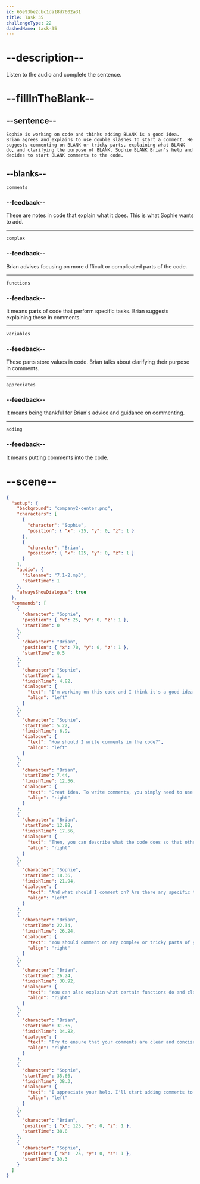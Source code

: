 ```yaml
---
id: 65e93be2cbc1da18d7602a31
title: Task 35
challengeType: 22
dashedName: task-35
---
```


<!-- (Audio) The whole dialogue -->

# --description--

Listen to the audio and complete the sentence.

# --fillInTheBlank--

## --sentence--

`Sophie is working on code and thinks adding BLANK is a good idea. Brian agrees and explains to use double slashes to start a comment. He suggests commenting on BLANK or tricky parts, explaining what BLANK do, and clarifying the purpose of BLANK. Sophie BLANK Brian's help and decides to start BLANK comments to the code.`

## --blanks--

`comments`

### --feedback--

These are notes in code that explain what it does. This is what Sophie wants to add.

---

`complex`

### --feedback--

Brian advises focusing on more difficult or complicated parts of the code.

---

`functions`

### --feedback--

It means parts of code that perform specific tasks. Brian suggests explaining these in comments.

---

`variables`

### --feedback--

These parts store values in code. Brian talks about clarifying their purpose in comments.

---

`appreciates`

### --feedback--

It means being thankful for Brian's advice and guidance on commenting.

---

`adding`

### --feedback--

It means putting comments into the code.

# --scene--

```json
{
  "setup": {
    "background": "company2-center.png",
    "characters": [
      {
        "character": "Sophie",
        "position": { "x": -25, "y": 0, "z": 1 }
      },
      {
        "character": "Brian",
        "position": { "x": 125, "y": 0, "z": 1 }
      }
    ],
    "audio": {
      "filename": "7.1-2.mp3",
      "startTime": 1
    },
    "alwaysShowDialogue": true
  },
  "commands": [
    {
      "character": "Sophie",
      "position": { "x": 25, "y": 0, "z": 1 },
      "startTime": 0
    },
    {
      "character": "Brian",
      "position": { "x": 70, "y": 0, "z": 1 },
      "startTime": 0.5
    },
    {
      "character": "Sophie",
      "startTime": 1,
      "finishTime": 4.82,
      "dialogue": {
        "text": "I'm working on this code and I think it's a good idea to add comments.",
        "align": "left"
      }
    },
    {
      "character": "Sophie",
      "startTime": 5.22,
      "finishTime": 6.9,
      "dialogue": {
        "text": "How should I write comments in the code?",
        "align": "left"
      }
    },
    {
      "character": "Brian",
      "startTime": 7.44,
      "finishTime": 12.36,
      "dialogue": {
        "text": "Great idea. To write comments, you simply need to use double slashes to start a comment.",
        "align": "right"
      }
    },
    {
      "character": "Brian",
      "startTime": 12.98,
      "finishTime": 17.56,
      "dialogue": {
        "text": "Then, you can describe what the code does so that other people can understand it, too.",
        "align": "right"
      }
    },
    {
      "character": "Sophie",
      "startTime": 18.36,
      "finishTime": 21.94,
      "dialogue": {
        "text": "And what should I comment on? Are there any specific things I should focus on?",
        "align": "left"
      }
    },
    {
      "character": "Brian",
      "startTime": 22.34,
      "finishTime": 26.24,
      "dialogue": {
        "text": "You should comment on any complex or tricky parts of your code.",
        "align": "right"
      }
    },
    {
      "character": "Brian",
      "startTime": 26.24,
      "finishTime": 30.92,
      "dialogue": {
        "text": "You can also explain what certain functions do and clarify the purpose of variables.",
        "align": "right"
      }
    },
    {
      "character": "Brian",
      "startTime": 31.36,
      "finishTime": 34.82,
      "dialogue": {
        "text": "Try to ensure that your comments are clear and concise.",
        "align": "right"
      }
    },
    {
      "character": "Sophie",
      "startTime": 35.66,
      "finishTime": 38.3,
      "dialogue": {
        "text": "I appreciate your help. I'll start adding comments to the code.",
        "align": "left"
      }
    },
    {
      "character": "Brian",
      "position": { "x": 125, "y": 0, "z": 1 },
      "startTime": 38.8
    },
    {
      "character": "Sophie",
      "position": { "x": -25, "y": 0, "z": 1 },
      "startTime": 39.3
    }
  ]
}
```
